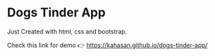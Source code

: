 # Dogs Tinder App
Just Created with html, css and bootstrap.

Check this link for demo 👉 
https://kahasan.github.io/dogs-tinder-app/
